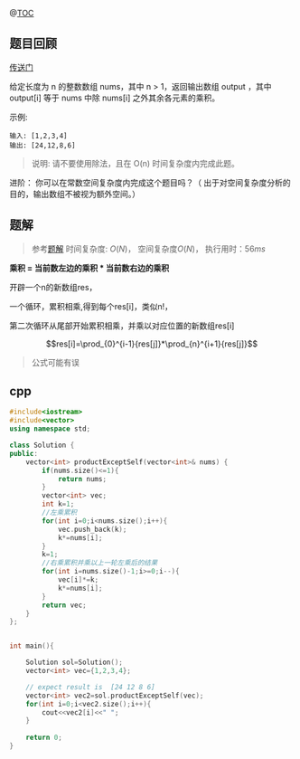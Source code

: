 
@[TOC](LeetCode-day44-238除自身以外数组的乘积-左累乘右累乘-cpp)

## 题目回顾

[传送门](https://leetcode-cn.com/problems/product-of-array-except-self/)

给定长度为 n 的整数数组 nums，其中 n > 1，返回输出数组 output ，其中 output[i] 等于 nums 中除 nums[i] 之外其余各元素的乘积。

示例:

```
输入: [1,2,3,4]
输出: [24,12,8,6]
```

> 说明: 请不要使用除法，且在 O(n) 时间复杂度内完成此题。

进阶：
你可以在常数空间复杂度内完成这个题目吗？（ 出于对空间复杂度分析的目的，输出数组不被视为额外空间。）

## 题解

> 参考[题解](https://leetcode-cn.com/problems/product-of-array-except-self/solution/cheng-ji-dang-qian-shu-zuo-bian-de-cheng-ji-dang-q/)
> 时间复杂度: $O(N)$， 
> 空间复杂度$O(N)$，
> 执行用时：$56 ms$

**乘积 = 当前数左边的乘积 * 当前数右边的乘积**

开辟一个n的新数组res，

一个循环，累积相乘,得到每个res[i]，类似n!，

第二次循环从尾部开始累积相乘，并乘以对应位置的新数组res[i]

$$res[i]=\prod_{0}^{i-1}{res[j]}*\prod_{n}^{i+1}{res[j]}$$

> 公式可能有误

## cpp

```c++
#include<iostream>
#include<vector>
using namespace std;

class Solution {
public:
    vector<int> productExceptSelf(vector<int>& nums) {
        if(nums.size()<=1){
            return nums;
        }
        vector<int> vec;
        int k=1;
        //左乘累积
        for(int i=0;i<nums.size();i++){
            vec.push_back(k);
            k*=nums[i];
        }
        k=1;
        //右乘累积并乘以上一轮左乘后的结果
        for(int i=nums.size()-1;i>=0;i--){
            vec[i]*=k;
            k*=nums[i];
        }
        return vec;        
    }
};


int main(){

    Solution sol=Solution();
    vector<int> vec={1,2,3,4};

    // expect result is  [24 12 8 6]
    vector<int> vec2=sol.productExceptSelf(vec);
    for(int i=0;i<vec2.size();i++){
        cout<<vec2[i]<<" ";        
    }
    
    return 0;
}
```
